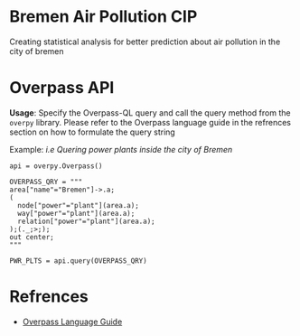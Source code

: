 # Bremen Air Pollution CIP
Creating statistical analysis for better prediction about air pollution in the city of bremen

# Overpass API
**Usage**: Specify the Overpass-QL query and call the query method from the `overpy` library. Please refer to the Overpass language guide in the refrences section on how to formulate the query string


Example:
*i.e Quering power plants inside the city of Bremen*
```
api = overpy.Overpass()

OVERPASS_QRY = """
area["name"="Bremen"]->.a;
(
  node["power"="plant"](area.a);
  way["power"="plant"](area.a);
  relation["power"="plant"](area.a);
);(._;>;);
out center;  
"""

PWR_PLTS = api.query(OVERPASS_QRY) 
```










# Refrences
* [Overpass Language Guide](https://wiki.openstreetmap.org/wiki/Overpass_API/Language_Guide)

